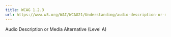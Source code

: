 ```yaml
---
title: WCAG 1.2.3
url: https://www.w3.org/WAI/WCAG21/Understanding/audio-description-or-media-alternative-prerecorded.html
---
```

Audio Description or Media Alternative (Level A)